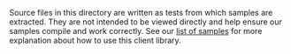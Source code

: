 Source files in this directory are written as tests from which samples are extracted.
They are not intended to be viewed directly and help ensure our samples compile and work correctly.
See our [list of samples](https://github.com/Azure/azure-sdk-for-net/tree/main/sdk/purview/Azure.Analytics.Purview.DataMap/samples) for more explanation about how to use this client library.
